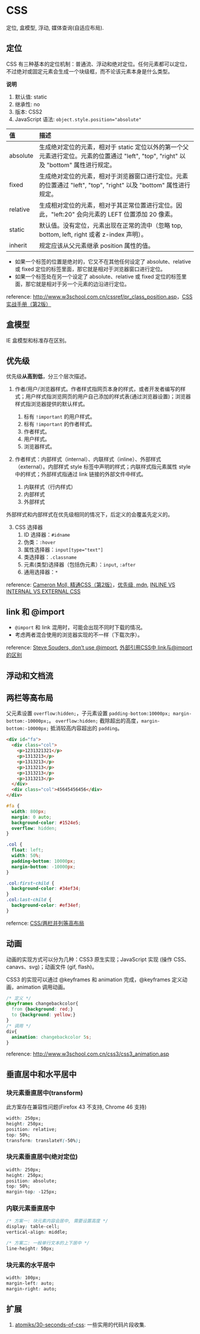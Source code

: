 # CSS

定位, 盒模型, 浮动, 媒体查询(自适应布局).

## 定位

CSS 有三种基本的定位机制：普通流、浮动和绝对定位。任何元素都可以定位，不过绝对或固定元素会生成一个块级框，而不论该元素本身是什么类型。

**说明**

1. 默认值: static
2. 继承性: no
3. 版本: CSS2
4. JavaScript 语法: `object.style.position="absolute"`

| 值       |  描述   |
| :------- | :------ |
| absolute |    生成绝对定位的元素，相对于 static 定位以外的第一个父元素进行定位。元素的位置通过 "left", "top", "right" 以及 "bottom" 属性进行规定。|
| fixed    |    生成绝对定位的元素，相对于浏览器窗口进行定位。元素的位置通过 "left", "top", "right" 以及 "bottom" 属性进行规定。|
| relative |    生成相对定位的元素，相对于其正常位置进行定位。因此，"left:20" 会向元素的 LEFT 位置添加 20 像素。|
| static   |    默认值。没有定位，元素出现在正常的流中（忽略 top, bottom, left, right 或者 z-index 声明）。|
| inherit  |    规定应该从父元素继承 position 属性的值。|

- 如果一个标签的位置是绝对的，它又不在其他任何设定了 absolute、relative 或 fixed 定位的标签里面，那它就是相对于浏览器窗口进行定位。
- 如果一个标签处在另一个设定了 absolute、relative 或 fixed 定位的标签里面，那它就是相对于另一个元素的边沿进行定位。

reference: <http://www.w3school.com.cn/cssref/pr_class_position.asp>，[CSS实战手册（第2版）](http://book.douban.com/subject/4861462/)

## 盒模型

IE 盒模型和标准存在区别。

## 优先级

优先级**从高到低**，分三个层次描述。

1. 作者/用户/浏览器样式。作者样式指网页本身的样式，或者开发者编写的样式；用户样式指浏览网页的用户自己添加的样式表(通过浏览器设置)；浏览器样式指浏览器提供的默认样式。
    1. 标有 `!important` 的用户样式。
    2. 标有 `!important` 的作者样式。
    3. 作者样式。
    4. 用户样式。
    5. 浏览器样式。

2. 作者样式：内部样式（internal）、内联样式（inline）、外部样式（external）。内部样式 style 标签中声明的样式；内联样式指元素属性 style 中的样式；外部样式指通过 link 链接的外部文件中样式。
    1. 内联样式（行内样式）
    2. 内部样式
    3. 外部样式

外部样式和内部样式在优先级相同的情况下，后定义的会覆盖先定义的。

3. CSS 选择器
    1. ID 选择器：`#idname`
    2. 伪类：`:hover`
    3. 属性选择器：`input[type="text"]`
    4. 类选择器：`.classname`
    5. 元素(类型)选择器（包括伪元素）：`input`, `:after`
    6. 通用选择器：`*`

reference: [Cameron Moll, 精通CSS（第2版）](http://book.douban.com/subject/4736167/)，[优先级, mdn](https://developer.mozilla.org/zh-CN/docs/Web/CSS/Specificity), [INLINE VS INTERNAL VS EXTERNAL CSS](https://vineetgupta22.wordpress.com/2011/07/09/inline-vs-internal-vs-external-css/)

## link 和 @import

- `@import` 和 link 混用时，可能会出现不同时下载的情况。
- 考虑两者混合使用的浏览器实现的不一样（下载次序）。

reference: [Steve Souders, don’t use @import](http://www.stevesouders.com/blog/2009/04/09/dont-use-import/), [外部引用CSS中 link与@import的区别](http://www.dreamdu.com/blog/2007/05/11/css_link_import/)

## 浮动和文档流

## 两栏等高布局

父元素设置 `overflow:hidden;`，子元素设置 `padding-bottom:10000px; margin-bottom:-10000px;`。
`overflow:hidden;` 截除超出的高度，`margin-bottom:-10000px;` 抵消较高内容超出的 `padding`。

``` html
<div id="fa">
  <div class="col">
    <p>1231321321</p>
    <p>1313213</p>
    <p>1313213</p>
    <p>1313213</p>
    <p>1313213</p>
    <p>1313213</p>
  </div>
  <div class="col">45645456456</div>
</div>
```

```css
#fa {
  width: 800px;
  margin: 0 auto;
  background-color: #1524e5;
  overflow: hidden;
}

.col {
  float: left;
  width: 50%;
  padding-bottom: 10000px;
  margin-bottom: -10000px;
}

.col:first-child {
  background-color: #34ef34;
}
.col:last-child {
  background-color: #ef34ef;
}
```

refernce: [CSS/两栏并列等高布局](http://segmentfault.com/a/1190000000625584)

## 动画

动画的实现方式可以分为几种：CSS3 原生实现；JavaScript 实现 (操作 CSS、canavs、svg)；动画文件 (gif, flash)。

CSS3 的实现可以通过 @keyframes 和 animation 完成，@keyframes 定义动画，animation 调用动画。

```css
/* 定义 */
@keyframes changebackcolor{
  from {background: red;}
  to {background: yellow;}
}
/* 调用 */
div{
  animation: changebackcolor 5s;
}
```

reference: <http://www.w3school.com.cn/css3/css3_animation.asp>

## 垂直居中和水平居中

### 块元素垂直居中(transform)

此方案存在兼容性问题(Firefox 43 不支持, Chrome 46 支持)

```css
width: 250px;
height: 250px;
position: relative;
top: 50%;
transform: translateY(-50%);
```

### 块元素垂直居中(绝对定位)

```css
width: 250px;
height: 250px;
position: absolute;
top: 50%;
margin-top: -125px;
```

### 内联元素垂直居中

```css
/* 方案一: 块元素内容会居中, 需要设置高度 */
display: table-cell;
vertical-align: middle;

/* 方案二: 一般单行文本的上下居中 */
line-height: 50px;
```

### 块元素的水平居中

```css
width: 100px;
margin-left: auto;
margin-right: auto;
```

## 扩展

1. [atomiks/30-seconds-of-css](https://github.com/atomiks/30-seconds-of-css): 一些实用的代码片段收集.
